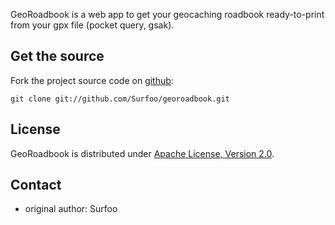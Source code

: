 GeoRoadbook is a web app to get your geocaching roadbook ready-to-print from your gpx file (pocket query, gsak).


Get the source
--------------

Fork the project source code on [github](https://github.com/Surfoo/georoadbook/):

	git clone git://github.com/Surfoo/georoadbook.git

License
-------

GeoRoadbook is distributed under [Apache License, Version 2.0](http://www.apache.org/licenses/LICENSE-2.0).

Contact
-------

- original author: Surfoo